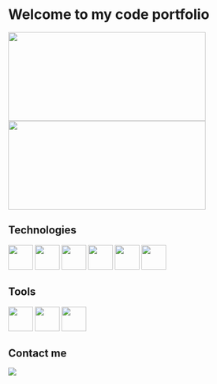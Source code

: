 <h1>Welcome to my code portfolio</h1>
<div>
        <a href="https://github.com/murecode"></a>
        <img height="180px" width="400px"
            src="https://github-readme-stats.vercel.app/api?username=murecode&amp;show_icons=true&amp;theme=dark&amp;include_all_commits=true&amp;count_private=true" />
        <img height="180px" width="400px"
            src="https://github-readme-stats.vercel.app/api/top-langs/?username=murecode&amp;layout=compact&amp;langs_count=7&amp;theme=dark"/>
</div>

<h2>Technologies</h2>
<div>
        <img src="https://cdn.jsdelivr.net/gh/devicons/devicon/icons/java/java-original-wordmark.svg" height="50px"
            widght="50px" />
        <img src="https://cdn.jsdelivr.net/gh/devicons/devicon/icons/javascript/javascript-original.svg" height="50px"
            widght="50px" /> 
        <img src="https://cdn.jsdelivr.net/gh/devicons/devicon/icons/html5/html5-original-wordmark.svg" height="50px"
            widght="50px" />
        <img src="https://cdn.jsdelivr.net/gh/devicons/devicon/icons/css3/css3-original-wordmark.svg" height="50px"
            widght="50px" />    
        <img src="https://cdn.jsdelivr.net/gh/devicons/devicon/icons/postgresql/postgresql-original-wordmark.svg" height="50px"
            widght="50px" />
        <img src="https://cdn.jsdelivr.net/gh/devicons/devicon/icons/mongodb/mongodb-original.svg" height="50px"
            widght="50px" />
</div>

<h2>Tools</h2>
<div>
        <img src="https://cdn.jsdelivr.net/gh/devicons/devicon/icons/spring/spring-original-wordmark.svg" height="50px"
            widght="50px" />
         <img src="https://cdn.jsdelivr.net/gh/devicons/devicon/icons/nodejs/nodejs-original.svg" height="50px"
            widght="50px" />  
        <img src="https://cdn.jsdelivr.net/gh/devicons/devicon/icons/git/git-original.svg" height="50px"
            widght="50px" />
</div>

<div>
        <h2>Contact me</h2>
        <a href="https://www.linkedin.com/in/adalberto-murillo-r-459954228" target="_blank"><img
                src="https://img.shields.io/badge/-LinkedIn-%230077B5?style=for-the-badge&logo=linkedin&logoColor=white"
                target="_blank">
        </a>
</div>

